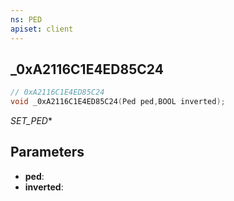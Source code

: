 ```yaml
---
ns: PED
apiset: client
---
```

## _0xA2116C1E4ED85C24

```c
// 0xA2116C1E4ED85C24
void _0xA2116C1E4ED85C24(Ped ped,BOOL inverted);
```

_SET_PED_*

## Parameters
* **ped**:
* **inverted**:




